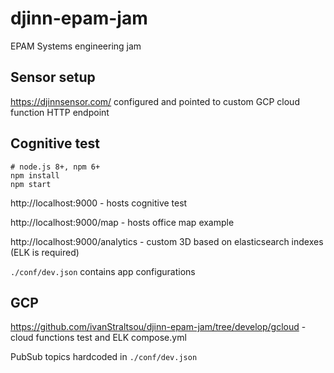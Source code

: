 # djinn-epam-jam
EPAM Systems engineering jam

## Sensor setup
https://djinnsensor.com/ configured and pointed to custom GCP cloud function HTTP endpoint

## Cognitive test
```shell
# node.js 8+, npm 6+
npm install
npm start
```

http://localhost:9000 - hosts cognitive test

http://localhost:9000/map - hosts office map example

http://localhost:9000/analytics - custom 3D based on elasticsearch indexes (ELK is required)

`./conf/dev.json` contains app configurations

## GCP
https://github.com/ivanStraltsou/djinn-epam-jam/tree/develop/gcloud - cloud functions test and ELK compose.yml

PubSub topics hardcoded in `./conf/dev.json`

